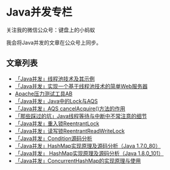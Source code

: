 # Java并发专栏

关注我的微信公众号：键盘上的小蚂蚁

我会将Java并发的文章在公众号上同步。

## 文章列表

- [「Java并发」线程池技术及其示例](https://mp.weixin.qq.com/s/HRv0HLzDy_y3fFatcHiHvw)
- [「Java并发」实现一个基于线程池技术的简单Web服务器](https://mp.weixin.qq.com/s/0-KPAvLmy27Z3nSF4s9fbw)
- [Apache压力测试工具AB](https://mp.weixin.qq.com/s/6HC2YJ3853bqXI4QpCwJ-A)
- [「Java并发」Java中的Lock与AQS](https://mp.weixin.qq.com/s?__biz=MzU4MDY3ODg3OA==&mid=2247483770&idx=1&sn=67b9708c2ada69ff7b6a041295793399&chksm=fd5264cbca25edddb253876fa62cbea28e481b33abd5a5ee352b9744a6af4df9c2f7ae6bccbf#rd)
- [「Java并发」AQS cancelAcquire()方法的作用](https://mp.weixin.qq.com/s?__biz=MzU4MDY3ODg3OA==&mid=2247483744&idx=2&sn=d103070a16851c70d075c8c120e2d075&chksm=fd5264d1ca25edc734d080e165867bc24df9e82547815829823a5c8694fb278319f29660ae19#rd)
- [「那些踩过的坑」Java线程等待与中断中不常注意的细节](https://mp.weixin.qq.com/s?__biz=MzU4MDY3ODg3OA==&mid=2247483752&idx=1&sn=ca0843e32b3223d7ac9422597b0ad9b8&chksm=fd5264d9ca25edcfb7bf7ecbecc2e198312535ea7ef1540e671d24508fa89143989c63490e25#rd)
- [「Java并发」重入锁ReentrantLock](https://mp.weixin.qq.com/s?__biz=MzU4MDY3ODg3OA==&mid=2247483771&idx=1&sn=8bff5cf658fe1f596aa9289ed3d00d62&chksm=fd5264caca25eddc83e830a599aa143d39f4a67e179eb5be7f6218065081e6161db8a645786f#rd)
- [「Java并发」读写锁ReentrantReadWriteLock](https://mp.weixin.qq.com/s?__biz=MzU4MDY3ODg3OA==&mid=2247483778&idx=1&sn=3d22d4fea2e98bf2ccb911a01014df7b&chksm=fd526433ca25ed25cbb0bb7c7cbc34aefa33cac6956c24f31cb4eb7b68fd3f27e074edc392c3#rd)
- [「Java并发」Condition源码分析](https://mp.weixin.qq.com/s?__biz=MzU4MDY3ODg3OA==&mid=2247483787&idx=1&sn=8123804745152d396c4831ac39f4d159&chksm=fd52643aca25ed2cf4fd08ebc84a308d54179135442df05708ce8f833db81c2fbc0d424db3e7#rd)
- [「Java并发」HashMap实现原理及源码分析（Java 1.7.0_80）](https://mp.weixin.qq.com/s?__biz=MzU4MDY3ODg3OA==&mid=2247483792&idx=1&sn=1c67798db49bf2f1d75864dc4083fce5&scene=19#wechat_redirect)
- [「Java并发」 HashMap实现原理及源码分析（Java 1.8.0_101）](https://mp.weixin.qq.com/s?__biz=MzU4MDY3ODg3OA==&mid=2247483820&idx=1&sn=06bfed9d66715abdf5024068c3890ea2&chksm=fd52641dca25ed0b0eac07e633c5c6136cfb98206eda6191918df151fd3387b89c5593151281#rd)
- [「Java并发」ConcurrentHashMap的实现原理与使用](https://mp.weixin.qq.com/s?__biz=MzU4MDY3ODg3OA==&mid=2247483810&idx=1&sn=95d9ae729a898dc283911d3fad97c612&scene=19#wechat_redirect)